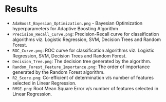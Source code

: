 # Results
- `AdaBoost_Bayesian_Optimization.png` - Bayesian Optimization hyperparameters for Adaptive Boosting Algorithm
- `Precision_Recall_Curve.png`: Precision-Recall curve for classification algorithms viz. Logistic Regression, SVM, Decision Trees and Random Forest.
- `ROC_Curve.png`: ROC curve for classification algorithms viz. Logistic Regression, SVM, Decision Trees and Random Forest.
- `Decision_Tree.png`: The decision tree generated by the algorithm.
- `Random_Forest_Feature_Importance.png`: The order of importance generated by the Random Forest algorithm.
- `R2_Score.png`: Co-efficient of determination v/s number of features selected in Linear Regression.
- `RMSE.png`: Root Mean Square Error v/s number of features selected in Linear Regression.
